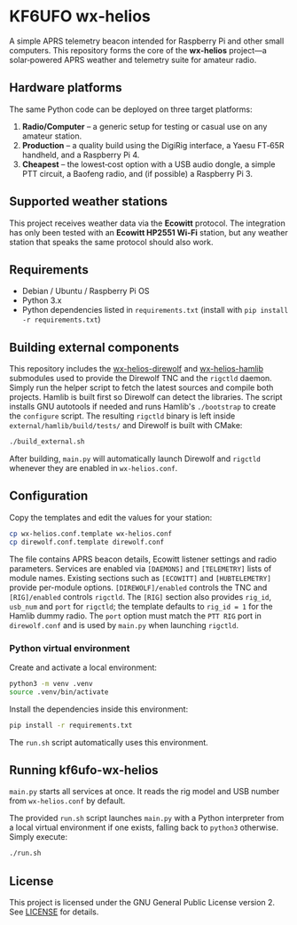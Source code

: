 # KF6UFO wx‑helios

A simple APRS telemetry beacon intended for Raspberry Pi and other small computers. This repository forms the core of the **wx‑helios** project—a solar‑powered APRS weather and telemetry suite for amateur radio.

## Hardware platforms

The same Python code can be deployed on three target platforms:

1. **Radio/Computer** – a generic setup for testing or casual use on any amateur station.
2. **Production** – a quality build using the DigiRig interface, a Yaesu FT‑65R handheld, and a Raspberry Pi 4.
3. **Cheapest** – the lowest‑cost option with a USB audio dongle, a simple PTT circuit, a Baofeng radio, and (if possible) a Raspberry Pi 3.


## Supported weather stations

This project receives weather data via the **Ecowitt** protocol. The integration
has only been tested with an **Ecowitt HP2551 Wi-Fi** station, but any weather
station that speaks the same protocol should also work.


## Requirements

- Debian / Ubuntu / Raspberry Pi OS
- Python 3.x
- Python dependencies listed in `requirements.txt` (install with `pip install -r requirements.txt`)

## Building external components

This repository includes the
[wx-helios-direwolf](https://github.com/kf6ufo/wx-helios-direwolf) and
[wx-helios-hamlib](https://github.com/kf6ufo/wx-helios-hamlib) submodules used
to provide the Direwolf TNC and the `rigctld` daemon. Simply run the helper
script to fetch the latest sources and compile both projects. Hamlib is built
first so Direwolf can detect the libraries. The script installs GNU autotools
if needed and runs Hamlib's `./bootstrap` to create the `configure` script.
The resulting `rigctld` binary is left inside
`external/hamlib/build/tests/` and Direwolf is built with CMake:

```bash
./build_external.sh
```

After building, `main.py` will automatically launch Direwolf and `rigctld`
whenever they are enabled in ``wx-helios.conf``.

## Configuration

Copy the templates and edit the values for your station:

```bash
cp wx-helios.conf.template wx-helios.conf
cp direwolf.conf.template direwolf.conf
```

The file contains APRS beacon details, Ecowitt listener settings and radio
parameters. Services are enabled via ``[DAEMONS]`` and ``[TELEMETRY]`` lists of
module names. Existing sections such as ``[ECOWITT]`` and ``[HUBTELEMETRY]``
provide per-module options. ``[DIREWOLF]/enabled`` controls the TNC and
``[RIG]/enabled`` controls ``rigctld``. The ``[RIG]`` section also provides
``rig_id``, ``usb_num`` and ``port`` for ``rigctld``; the template defaults to
``rig_id = 1`` for the Hamlib dummy radio. The ``port`` option must match the
``PTT RIG`` port in ``direwolf.conf`` and is used by ``main.py`` when launching
``rigctld``.

### Python virtual environment

Create and activate a local environment:

```bash
python3 -m venv .venv
source .venv/bin/activate
```

Install the dependencies inside this environment:

```bash
pip install -r requirements.txt
```

The `run.sh` script automatically uses this environment.

## Running kf6ufo-wx-helios

`main.py` starts all services at once. It reads the rig model and USB number
from ``wx-helios.conf`` by default.

The provided ``run.sh`` script launches ``main.py`` with a Python interpreter
from a local virtual environment if one exists, falling back to ``python3``
otherwise. Simply execute:

```bash
./run.sh
```

## License

This project is licensed under the GNU General Public License version 2. See [LICENSE](LICENSE) for details.
